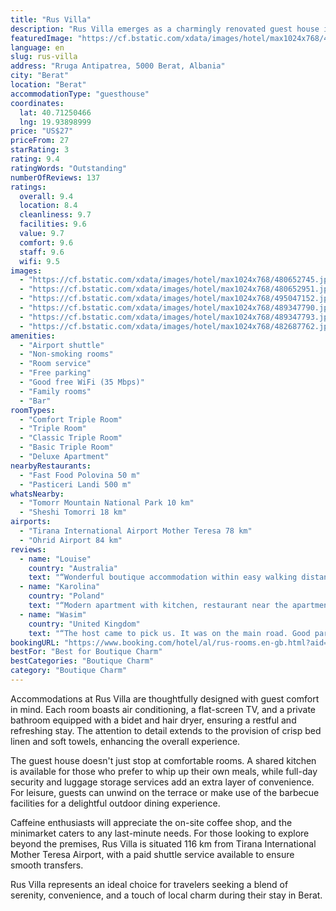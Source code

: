 ```yaml
---
title: "Rus Villa"
description: "Rus Villa emerges as a charmingly renovated guest house in the historic heart of Berat, offering an oasis of comfort and convenience for travelers."
featuredImage: "https://cf.bstatic.com/xdata/images/hotel/max1024x768/480652745.jpg?k=866954a2acfd1baeb66400df6f909547da71c4c9894b99681625151d1a2b8212&o=&hp=1"
language: en
slug: rus-villa
address: "Rruga Antipatrea, 5000 Berat, Albania"
city: "Berat"
location: "Berat"
accommodationType: "guesthouse"
coordinates:
  lat: 40.71250466
  lng: 19.93898999
price: "US$27"
priceFrom: 27
starRating: 3
rating: 9.4
ratingWords: "Outstanding"
numberOfReviews: 137
ratings:
  overall: 9.4
  location: 8.4
  cleanliness: 9.7
  facilities: 9.6
  value: 9.7
  comfort: 9.6
  staff: 9.6
  wifi: 9.5
images:
  - "https://cf.bstatic.com/xdata/images/hotel/max1024x768/480652745.jpg?k=866954a2acfd1baeb66400df6f909547da71c4c9894b99681625151d1a2b8212&o=&hp=1"
  - "https://cf.bstatic.com/xdata/images/hotel/max1024x768/480652951.jpg?k=6574ec56f9cc3f4ba69214e635514ef1c49c994ac4a476d72e5279bccb992d98&o=&hp=1"
  - "https://cf.bstatic.com/xdata/images/hotel/max1024x768/495047152.jpg?k=864d186e868a7961df82d140ce54ab36d465238239ef227eb893d2902608c53e&o=&hp=1"
  - "https://cf.bstatic.com/xdata/images/hotel/max1024x768/489347790.jpg?k=75b5d1ce9d258f6d288fa1b7f47411a8e0ac41459658e56b1a726ad282e9ae1a&o=&hp=1"
  - "https://cf.bstatic.com/xdata/images/hotel/max1024x768/489347793.jpg?k=bc042538d198fc20ef78680e9f67a04ed7f99402b9ac0e474b9f6432e5b6a02b&o=&hp=1"
  - "https://cf.bstatic.com/xdata/images/hotel/max1024x768/482687762.jpg?k=eed37dbb5e731c4c10843fd31a6842f8ca44e562c7b065a0d0fc560f29bd1eff&o=&hp=1"
amenities:
  - "Airport shuttle"
  - "Non-smoking rooms"
  - "Room service"
  - "Free parking"
  - "Good free WiFi (35 Mbps)"
  - "Family rooms"
  - "Bar"
roomTypes:
  - "Comfort Triple Room"
  - "Triple Room"
  - "Classic Triple Room"
  - "Basic Triple Room"
  - "Deluxe Apartment"
nearbyRestaurants:
  - "Fast Food Polovina 50 m"
  - "Pasticeri Landi 500 m"
whatsNearby:
  - "Tomorr Mountain National Park 10 km"
  - "Sheshi Tomorri 18 km"
airports:
  - "Tirana International Airport Mother Teresa 78 km"
  - "Ohrid Airport 84 km"
reviews:
  - name: "Louise"
    country: "Australia"
    text: "“Wonderful boutique accommodation within easy walking distance to the heart of Berat. The owner and his family were extremely attentive. The room we had was modern and very clean with easily the best shower facility we have had in our travels. The...”"
  - name: "Karolina"
    country: "Poland"
    text: "“Modern apartment with kitchen, restaurant near the apartment (good breakfast with low prices).”"
  - name: "Wasim"
    country: "United Kingdom"
    text: "“The host came to pick us. It was on the main road. Good parking space and very clean rooms.”"
bookingURL: "https://www.booking.com/hotel/al/rus-rooms.en-gb.html?aid=8035640"
bestFor: "Best for Boutique Charm"
bestCategories: "Boutique Charm"
category: "Boutique Charm"
---
```


Accommodations at Rus Villa are thoughtfully designed with guest comfort in mind. Each room boasts air conditioning, a flat-screen TV, and a private bathroom equipped with a bidet and hair dryer, ensuring a restful and refreshing stay. The attention to detail extends to the provision of crisp bed linen and soft towels, enhancing the overall experience.

The guest house doesn't just stop at comfortable rooms. A shared kitchen is available for those who prefer to whip up their own meals, while full-day security and luggage storage services add an extra layer of convenience. For leisure, guests can unwind on the terrace or make use of the barbecue facilities for a delightful outdoor dining experience.

Caffeine enthusiasts will appreciate the on-site coffee shop, and the minimarket caters to any last-minute needs. For those looking to explore beyond the premises, Rus Villa is situated 116 km from Tirana International Mother Teresa Airport, with a paid shuttle service available to ensure smooth transfers.

Rus Villa represents an ideal choice for travelers seeking a blend of serenity, convenience, and a touch of local charm during their stay in Berat.
